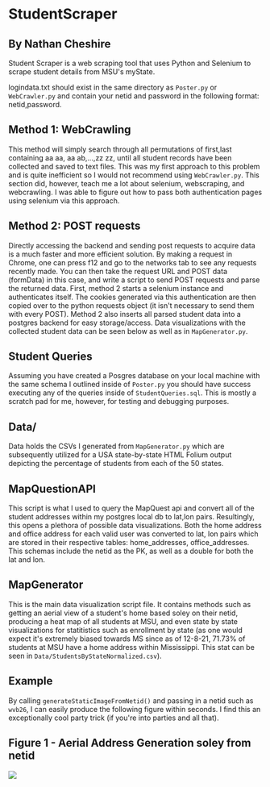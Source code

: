 # StudentScraper 
## By Nathan Cheshire

Student Scraper is a web scraping tool that uses Python and Selenium to scrape student details from MSU's myState.

logindata.txt should exist in the same directory as `Poster.py` or `WebCrawler.py` and contain your netid and password in the following format: netid,password.

## Method 1: WebCrawling

This method will simply search through all permutations of first,last containing aa aa, aa ab,...,zz zz, until all student records have been collected and saved to text files. This was my first approach to this problem and is quite inefficient so I would not recommend using `WebCrawler.py`. This section did, however, teach me a lot about selenium, webscraping, and webcrawling. I was able to figure out how to pass both authentication pages using selenium via this approach.

## Method 2: POST requests

Directly accessing the backend and sending post requests to acquire data is a much faster and more efficient solution. By making a request in Chrome, one can press f12 and go to the networks tab to see any requests recently made. You can then take the request URL and POST data (formData) in this case, and write a script to send POST requests and parse the returned data. First, method 2 starts a selenium instance and authenticates itself. The cookies generated via this authentication are then copied over to the python requests object (it isn't necessary to send them with every POST). Method 2 also inserts all parsed student data into a postgres backend for easy storage/access. Data visualizations with the collected student data can be seen below as well as in `MapGenerator.py`.

## Student Queries

Assuming you have created a Posgres database on your local machine with the same schema I outlined inside of `Poster.py` you should have success executing any of the queries inside of `StudentQueries.sql`. This is mostly a scratch pad for me, however, for testing and debugging purposes.

## Data/

Data holds the CSVs I generated from `MapGenerator.py` which are subsequently utilized for a USA state-by-state HTML Folium output depicting the percentage of students from each of the 50 states.

## MapQuestionAPI

This script is what I used to query the MapQuest api and convert all of the student addresses within my postgres local db to lat,lon pairs. Resultingly, this opens a plethora of possible data visualizations. Both the home address and office address for each valid user was converted to lat, lon pairs which are stored in their respective tables: home_addresses, office_addresses. This schemas include the netid as the PK, as well as a double for both the lat and lon.

## MapGenerator

This is the main data visualization script file. It contains methods such as getting an aerial view of a student's home based soley on their netid, producing a heat map of all students at MSU, and even state by state visualizations for statitistics such as enrollment by state (as one would expect it's extremely biased towards MS since as of 12-8-21, 71.73% of students at MSU have a home address within Mississippi. This stat can be seen in `Data/StudentsByStateNormalized.csv`).

## Example

By calling `generateStaticImageFromNetid()` and passing in a netid such as `wvb26`, I can easily produce the following figure within seconds. I find this an exceptionally cool party trick (if you're into parties and all that).

## Figure 1 - Aerial Address Generation soley from netid

<img src="https://i.imgur.com/mS6MiE7.png" data-canonical-src="https://i.imgur.com/mS6MiE7.png"/>